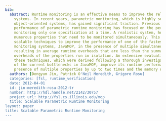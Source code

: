 ```yaml
---
bib:
  abstract: Runtime monitoring is an effective means to improve the reliability of
    systems. In recent years, parametric monitoring, which is highly suitable for
    object-oriented systems, has gained significant traction. Previous work on the
    performance of parametric runtime monitoring has focused on the performance of
    monitoring only one specification at a time. A realistic system, however, has
    numerous properties that need to be monitored simultaneously. This paper introduces
    scalable techniques to improve the performance of one of the fastest parametric
    monitoring systems, JavaMOP, in the presence of multiple simultaneous properties,
    resulting in average runtime overheads that are less than the summation of the
    overheads of the properties run in isolation. An extensive evaluation shows that
    these techniques, which were derived following a thorough investigation and analysis
    of the current bottlenecks in JavaMOP, improve its runtime performance in the
    presence of multiple properties by up to two times and the memory usage by 34\%.
  authors: [Dongyun Jin, Patrick O'Neil Meredith, Grigore Rosu]
  categories: [fsl, runtime_verification]
  date: 2012-04-01
  id: jin-meredith-rosu-2012-tr
  number: http://hdl.handle.net/2142/30757
  project_url: http://fsl.cs.illinois.edu/mop
  title: Scalable Parametric Runtime Monitoring
layout: paper
title: Scalable Parametric Runtime Monitoring
---
```

